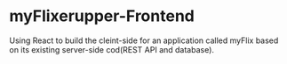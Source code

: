# myFlixerupper-Frontend
Using React to build the cleint-side for an application called myFlix based on its existing server-side cod(REST API and database).
